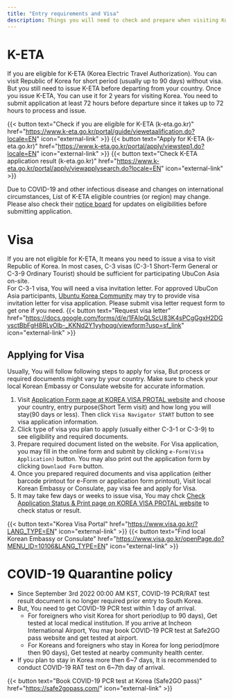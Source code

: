 ```yaml
---
title: "Entry requirements and Visa"
description: Things you will need to check and prepare when visiting Korea
---
```


# K-ETA
If you are eligible for K-ETA (Korea Electric Travel Authorization). You can visit Republic of Korea for short period (usually up to 90 days) without visa.   
But you still need to issue K-ETA before departing from your country. Once you issue K-ETA, You can use it for 2 years for visiting Korea. You need to submit application at least 72 hours before departure since it takes up to 72 hours to process and issue.

{{< button text="Check if you are eligible for K-ETA (k-eta.go.kr)" href="https://www.k-eta.go.kr/portal/guide/viewetaalification.do?locale=EN" icon="external-link" >}}
{{< button text="Apply for K-ETA (k-eta.go.kr)" href="https://www.k-eta.go.kr/portal/apply/viewstep1.do?locale=EN" icon="external-link" >}}
{{< button text="Check K-ETA application result (k-eta.go.kr)" href="https://www.k-eta.go.kr/portal/apply/viewapplysearch.do?locale=EN" icon="external-link" >}}

Due to COVID-19 and other infectious disease and changes on international circumstances, List of K-ETA eligible countries (or region) may change.
Please also check their [notice board](https://www.k-eta.go.kr/portal/board/viewboardlist.do?tmpltNm=notice&locale=EN) for updates on eligibilities before submitting application.

# Visa

If you are not eligible for K-ETA, It means you need to issue a visa to visit Republic of Korea. In most cases, C-3 visas (C-3-1 Short-Term General or C-3-9 Ordinary Tourist) should be sufficient for participating UbuCon Asia on-site.  
For C-3-1 visa, You will need a visa invitation letter. For approved UbuCon Asia participants, [Ubuntu Korea Community](https://ubuntu-kr.org/en/) may try to provide visa invitation letter for visa application. Please submit visa letter request form to get one if you need.
{{< button text="Request visa letter" href="https://docs.google.com/forms/d/e/1FAIpQLScU83K4sPCgGgxH2DGvsctBbFgH8RLyOlb-_KKNd2Y1yyhpqg/viewform?usp=sf_link" icon="external-link" >}}


## Applying for Visa
Usually, You will follow following steps to apply for visa, But process or required documents might vary by your country. Make sure to check your local Korean Embassy or Consulate website for accurate information.

1. Visit [Application Form page at KOREA VISA PROTAL website](https://www.visa.go.kr/openPage.do?MENU_ID=10108&LANG_TYPE=EN) and choose your country, entry purpose(Short Term visit) and how long you will stay(90 days or less). Then click `Visa Navigator START` button to see visa application information.
2. Click type of visa you plan to apply (usually either C-3-1 or C-3-9) to see eligibility and required documents.
3. Prepare required document listed on the website. For Visa application, you may fill in the online form and submit by clicking `e-Form(Visa Application)` button. You may also print out the application form by clicking `Downlaod Form` button.
4. Once you prepared required documents and visa application (either barcode printout for e-Form or application form printout), Visit local Korean Embassy or Consulate, pay visa fee and apply for Visa.
5. It may take few days or weeks to issue visa, You may chck [Check Application Status & Print page on KOREA VISA PROTAL website](https://www.visa.go.kr/openPage.do?MENU_ID=10301&LANG_TYPE=EN) to check status or result.

{{< button text="Korea Visa Portal" href="https://www.visa.go.kr/?LANG_TYPE=EN" icon="external-link" >}}
{{< button text="Find local Korean Embassy or Consulate" href="https://www.visa.go.kr/openPage.do?MENU_ID=10106&LANG_TYPE=EN" icon="external-link" >}}

# COVID-19 Quarantine policy

- Since September 3rd 2022 00:00 AM KST, COVID-19 PCR/RAT test result document is no longer required prior entry to South Korea. 
- But, You need to get COVID-19 PCR test within 1 day of arrival.
    - For foreigners who visit Korea for short period(up to 90 days), Get tested at local medical institution. If you arrive at Incheon International Airport, You may book COVID-19 PCR test at Safe2GO pass website and get tested at airport.
    - For Koreans and foreigners who stay in Korea for long period(more then 90 days), Get tested at nearby community health center.
- If you plan to stay in Korea more then 6~7 days, It is recommended to conduct COVID-19 RAT test on 6~7th day of arrival.

{{< button text="Book COVID-19 PCR test at Korea (Safe2GO pass)" href="https://safe2gopass.com/" icon="external-link" >}}